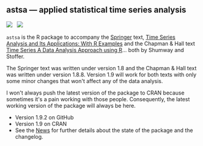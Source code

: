 ## astsa &mdash; applied statistical time series analysis
<a href="https://github.com/nickpoison"><img src="https://img.shields.io/badge/NickyPoison-approved-ff69b4.svg?style=flat"></a>&nbsp;&nbsp;
<a href="https://github.com/nickpoison/astsa/blob/master/NEWS.md">
<img src="https://img.shields.io/badge/Latest Version-1.9-0077be.svg?style=flat"></a>

`astsa` is the R package to accompany the [Springer](http://www.springer.com/us/book/9783319524511) text, [Time Series Analysis and Its Applications: With R Examples](http://www.stat.pitt.edu/stoffer/tsa4/)  and the Chapman & Hall text  [Time Series A Data Analysis Approach using R](http://www.stat.pitt.edu/stoffer/tsda/)... both by Shumway and Stoffer. 

The Springer text was written under version 1.8 and the Chapman & Hall text was written under version 1.8.8. Version 1.9 will work for both texts with only some minor changes that won't affect any of the data analysis. 


I won't always push the latest version of the package to CRAN because sometimes it's a pain working with those people.  Consequently, the latest working version of the package will always be here. 
 

* Version 1.9.2 on GitHub
* Version 1.9 on CRAN 
* See the [News](https://github.com/nickpoison/astsa/blob/master/NEWS.md) for further details about the state of the package and the changelog.

